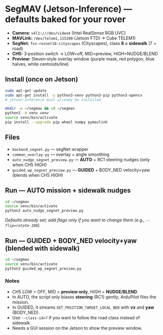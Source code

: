 # SegMAV (Jetson-Inference) — defaults baked for your rover

- **Camera:** `v4l2:///dev/video4` (Intel RealSense RGB UVC)
- **MAVLink:** `/dev/telem1,115200` (Jetson FTDI → Cube TELEM1)
- **SegNet:** `fcn-resnet18-cityscapes` (Cityscapes), class **8 = sidewalk** (7 = road)
- **CH5:** 3‑position switch → LOW=off, MID=preview, HIGH=NUDGE/BLEND
- **Preview:** Steven‑style overlay window (purple mask, red polygon, blue halves, white centroids/line)

## Install (once on Jetson)
```bash
sudo apt-get update
sudo apt-get install -y python3-venv python3-pip python3-opencv
# jetson-inference must already be installed

mkdir -p ~/segmav && cd ~/segmav
python3 -m venv venv
source venv/bin/activate
pip install --upgrade pip wheel numpy pymavlink
```

## Files
- `backend_segnet.py` — segNet wrapper
- `common_overlay.py` — overlay + angle smoothing
- `auto_nudge_segnet_preview.py` — **AUTO** + RC1 steering nudges (only when CH5 HIGH)
- `guided_wp_segnet_preview.py` — **GUIDED** + BODY_NED velocity+yaw (blends when CH5 HIGH)

## Run — AUTO mission + sidewalk nudges
```bash
cd ~/segmav
source venv/bin/activate
python3 auto_nudge_segnet_preview.py
```
*Defaults already set; add flags only if you want to change them (e.g., `--flip=rotate-180`).*

## Run — GUIDED + BODY_NED velocity+yaw (blended with sidewalk)
```bash
cd ~/segmav
source venv/bin/activate
python3 guided_wp_segnet_preview.py
```

### Notes
- CH5 LOW = OFF, MID = **preview only**, HIGH = **NUDGE/BLEND**.
- In AUTO, the script only biases **steering** (RC1) gently; ArduPilot flies the mission.
- In GUIDED, it streams `SET_POSITION_TARGET_LOCAL_NED` with **vx** and **yaw** (BODY_NED).
- Use `--class-id=7` if you want to follow the road class instead of sidewalk.
- Needs a GUI session on the Jetson to show the preview window.
